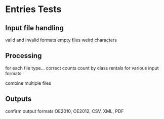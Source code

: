 # Entries Tests

## Input file handling
valid and invalid formats
empty files
weird characters

## Processing
for each file type...
correct counts
count by class
rentals for various input formats

combine multiple files

## Outputs
confirm output formats OE2010, OE2012, CSV, XML, PDF